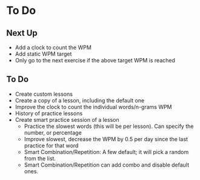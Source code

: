 # To Do

## Next Up

- Add a clock to count the WPM
- Add static WPM target
- Only go to the next exercise if the above target WPM is reached

## To Do

- Create custom lessons
- Create a copy of a lesson, including the default one
- Improve the clock to count the individual words/n-grams WPM
- History of practice lessons
- Create smart practice session of a lesson
  - Practice the slowest words (this will be per lesson). Can specify the number, or percentage
  - Improve slowest, decrease the WPM by 0.5 per day since the last practice for that word
  - Smart Combination/Repetition: A few default; it will pick a random from the list.
  - Smart Combination/Repetition can add combo and disable default ones.
